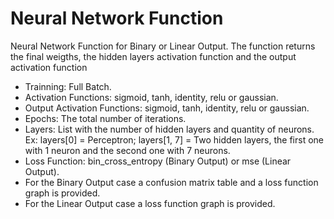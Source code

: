 # Neural Network Function

Neural Network Function for Binary or Linear Output. The function returns the final weigths, the hidden layers activation function and the output activation function

* Trainning: Full Batch.
* Activation Functions: sigmoid, tanh,  identity, relu or gaussian.
* Output Activation Functions: sigmoid, tanh,  identity, relu or gaussian.
* Epochs: The total number of iterations.
* Layers: List with the number of hidden layers and quantity of neurons. Ex: layers[0] = Perceptron; layers[1, 7] = Two hidden layers, the first one with 1 neuron and the second one with 7 neurons.
* Loss Function: bin_cross_entropy (Binary Output) or mse (Linear Output).
* For the Binary Output case a confusion matrix table and a loss function graph is provided.
* For the Linear Output case a loss function graph is provided.
